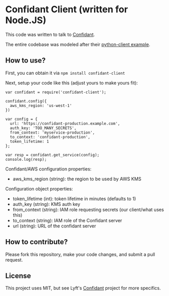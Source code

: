 # Confidant Client (written for Node.JS)

This code was written to talk to [Confidant](http://lyft.github.io/confidant/).

The entire codebase was modeled after their [python-client example](https://github.com/lyft/confidant/blob/master/confidant_client.py).

## How to use?

First, you can obtain it via `npm install confidant-client`

Next, setup your code like this (adjust yours to make yours fit):

    var confidant = require('confidant-client');

    confidant.config({
      aws_kms_region: 'us-west-1'
    })

    var config = {
      url: 'https://confidant-production.example.com',
      auth_key: 'TOO_MANY_SECRETS',
      from_context: 'myservice-production',
      to_context: 'confidant-production',
      token_lifetime: 1
    };

    var resp = confidant.get_service(config);
    console.log(resp);

Confidant/AWS configuration properties:

- aws_kms_region (string): the region to be used by AWS KMS

Configuration object properties:

- token_lifetime (int): token lifetime in minutes (defaults to 1)
- auth_key (string): KMS auth key
- from_context (string): IAM role requesting secrets (our client/what uses this)
- to_context (string): IAM role of the Confidant server
- url (string): URL of the confidant server

## How to contribute?

Please fork this repository, make your code changes, and submit a pull request.

## License

This project uses MIT, but see Lyft's [Confidant](http://lyft.github.io/confidant/) project for more specifics.
